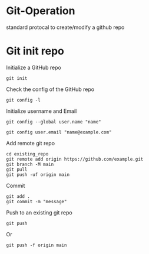 # Git-Operation
standard protocal to create/modify a github repo

# Git init repo
Initialize a GitHub repo
```
git init
```

Check the config of the GitHub repo
```
git config -l
```

Initialize username and Email
```
git config --global user.name "name"

git config user.email "name@example.com"
```

Add remote git repo
```
cd existing_repo
git remote add origin https://github.com/example.git
git branch -M main
git pull
git push -uf origin main
```

Commit
```
git add .
git commit -m "message"
```

Push to an existing git repo
```
git push
```
Or
```
git push -f origin main
```
